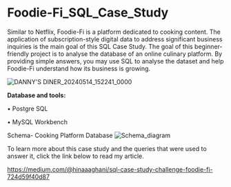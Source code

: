 # Foodie-Fi_SQL_Case_Study
Similar to Netflix, Foodie-Fi is a platform dedicated to cooking content. The application of subscription-style digital data to address significant business inquiries is the main goal of this SQL Case Study.
The goal of this beginner-friendly project is to analyse the database of an online culinary platform. By providing simple answers, you may use SQL to analyse the dataset and help Foodie-Fi understand how its business is growing.

![DANNY'S DINER_20240514_152241_0000](https://github.com/hina-ghani/Foodie-Fi_SQL_Case_Study/assets/168838939/c7282f18-e859-4a42-ae98-366f225cdb2c)


**Database and tools:**

•	Postgre SQL

•	MySQL Workbench

Schema- Cooking Platform Database
![Schema_diagram](https://github.com/hina-ghani/Foodie-Fi_SQL_Case_Study/assets/168838939/3d528ce0-3b9c-4962-b0a8-568ff553ca15)

To learn more about this case study and the queries that were used to answer it, click the link below to read my article.


https://medium.com/@hinaaaghani/sql-case-study-challenge-foodie-fi-724d59f40d87
